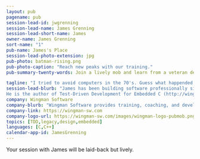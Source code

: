 ```yaml
---
layout: pub
pagename: pub
session-lead-id: jwgrenning
session-lead-name: James Grenning
session-lead-short-name: James
owner-name: James Grenning
sort-name: "1"
pub-name: James's Place
session-lead-photo-extension: jpg
pub-photo: batman-rising.png
pub-photo-caption: "Reach new peaks with our training."
pub-summary-twenty-words: Join a lively mob and learn from a veteran developer and author. TDD, design, legacy, BDD, more!

tagline: "I tried to avoid computers in the 70's. Guess what happended. Loving software development ever since."
session-lead-blurb: "James has been building software professionally since 1979.
He is the author of Test-Driven Development for Embedded C (http://wingman-sw.com/tddec) and has chapters in four other books. He is a co-author of CppUTest, a popular unit test harness for embedded C and C++. James Grenning’s trains, coaches and consults worldwide. James’ mission is to bring modern technical and management practices to product development teams, especially embedded systems development.  He invented Planning Poker, an estimating technique used around the world, and participated in the creation of the Manifesto for Agile Software Development."
company: Wingman Software
company-blurb: "Wingman Software provides training, coaching, and development services for embedded software development teams and individuals."
company-link: https://wingman-sw.com
company-logo-url: https://wingman-sw.com/images/wingman-logo-pubmob.png
topics: [TDD,legacy,design,embedded]
languages: [C,C++]
calendar-app-id: JamesGrenning
---
```

Your session with James will be laid-back but lively.

